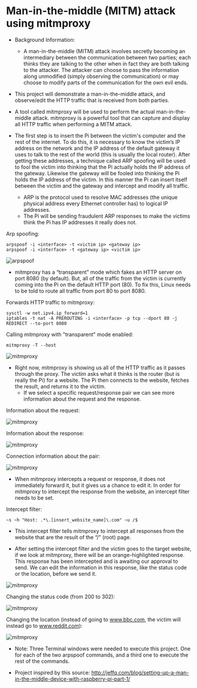 # Man-in-the-middle (MITM) attack using mitmproxy

- Background Information:
  -  A man-in-the-middle (MITM) attack involves secretly becoming an intermediary between the communication between two parties; each thinks they are talking to the other when in fact they are both talking to the attacker. The attacker can choose to pass the information along unmodified (simply observing the communication) or may choose to modify parts of the communication for the own evil ends. 

- This project will demonstrate a man-in-the-middle attack, and observe/edit the HTTP traffic that is received from both parties.

-  A tool called mitmproxy will be used to perform the actual man-in-the-middle attack. mitmproxy is a powerful tool that can capture and display all HTTP traffic when performing a MITM attack. 
 
- The first step is to insert the Pi between the victim's computer and the rest of the internet. To do this, it is necessary to know the victim’s IP address on the network and the IP address of the default gateway it uses to talk to the rest of the world (this is usually the local router). After getting these addresses, a technique called ARP spoofing will be used to fool the victim into thinking that the Pi actually holds the IP address of the gateway. Likewise the gateway will be fooled into thinking the Pi holds the IP address of the victim. In this manner the Pi can insert itself between the victim and the gateway and intercept and modify all traffic.
   - ARP is the protocol used to resolve MAC addresses (the unique physical address every Ethernet controller has) to logical IP addresses.
   - The Pi will be sending fraudulent ARP responses to make the victims think the Pi has IP addresses it really does not. 

Arp spoofing:
```
arpspoof -i <interface> -t <victim ip> <gateway ip>
arpspoof -i <interface> -t <gateway ip> <victim ip>
```
![arpspoof](arpspoof.JPG)
   
- mitmproxy has a “transparent” mode which fakes an HTTP server on port 8080 (by default). But, all of the traffic from the victim is currently coming into the Pi on the default HTTP port (80). To fix this, Linux needs to be told to route all traffic from port 80 to port 8080.

Forwards HTTP traffic to mitmproxy:
```
sysctl -w net.ipv4.ip_forward=1
iptables -t nat -A PREROUTING -i <interface> -p tcp --dport 80 -j REDIRECT --to-port 8080  
```

Calling mitmproxy with "transparent" mode enabled:
```
mitmproxy -T --host
```
![mitmproxy](mitmproxy.JPG)

- Right now, mitmproxy is showing us all of the HTTP traffic as it passes through the proxy. The victim asks what it thinks is the router (but is really the Pi) for a website. The Pi then connects to the website, fetches the result, and returns it to the victim.
    - If we select a specific request/response pair we can see more information about the request and the response.

Information about the request:

![mitmproxy](mitmproxy_request.JPG)

Information about the response:

![mitmproxy](mitmproxy_response.JPG)

Connection information about the pair:

![mitmproxy](mitmproxy_detail.JPG)

- When mitmproxy intercepts a request or response, it does not immediately forward it, but it gives us a chance to edit it. In order for mitmproxy to intercept the response from the website, an intercept filter needs to be set.

Intercept filter:
```
~s ~h "Host: .*\.[insert_website_name]\.com" ~u /$
```
- This intercept filter tells mitmproxy to intercept all responses from the website that are the result of the “/” (root) page.

-  After setting the intercept filter and the victim goes to the target website, if we look at mitmproxy, there will be an orange-highlighted response. This response has been intercepted and is awaiting our approval to send. We can edit the information in this response, like the status code or the location, before we send it.

![mitmproxy](mitmproxy_intercepted_response.JPG)

Changing the status code (from 200 to 302):

![mitmproxy](mitmproxy_changing_status_code.JPG)

Changing the location (instead of going to www.bbc.com, the victim will instead go to www.reddit.com):

![mitmproxy](mitmproxy_changing_location.JPG)

- Note: Three Terminal windows were needed to execute this project. One for each of the two arpspoof commands, and a third one to execute the rest of the commands.

- Project inspired by this source:
    http://jeffq.com/blog/setting-up-a-man-in-the-middle-device-with-raspberry-pi-part-1/
